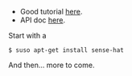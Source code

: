 - Good tutorial [here](https://projects.raspberrypi.org/en/projects/getting-started-with-the-sense-hat/).
- API doc [here](https://pythonhosted.org/sense-hat/api/).

Start with a 
```
$ suso apt-get install sense-hat
```
And then...
    more to come.